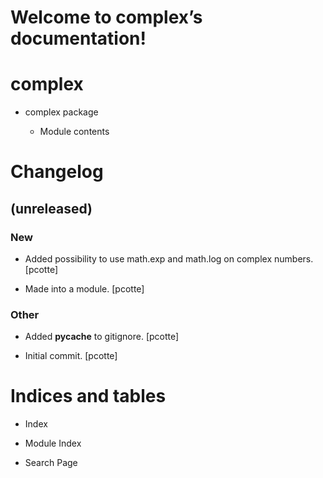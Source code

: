<!-- complex documentation master file, created by
sphinx-quickstart on Thu Oct 7 17:55:25 2020.
You can adapt this file completely to your liking, but it should at least
contain the root `toctree` directive. -->
# Welcome to complex’s documentation!

# complex


* complex package


    * Module contents


# Changelog

## (unreleased)

### New


* Added possibility to use math.exp and math.log on complex numbers.
[pcotte]


* Made into a module. [pcotte]

### Other


* Added __pycache__ to gitignore. [pcotte]


* Initial commit. [pcotte]

# Indices and tables


* Index


* Module Index


* Search Page
